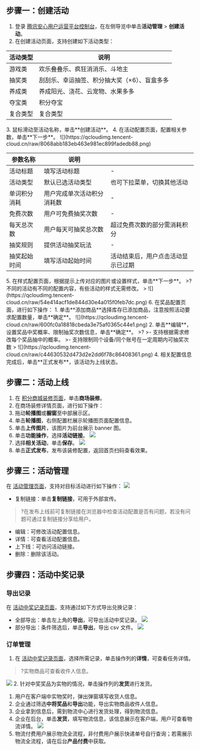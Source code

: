 ## 步骤一：创建活动
1. 登录 [腾讯安心用户运营平台控制台](https://console.cloud.tencent.com/smop/data/mallUser)，在左侧导览中单击**活动管理** > **创建活动**。
2. 在创建活动页面，支持创建如下活动类型：
<table>
<thead>
<tr>
<th>活动类型</th>
<th>说明</th>
</tr>
</thead>
<tbody><tr>
<td>游戏类</td>
<td>欢乐叠叠乐、疯狂消消乐、斗地主</td>
</tr>
<tr>
<td>抽奖类</td>
<td>刮刮乐、幸运抽签、积分抽大奖（×6）、盲盒多多</td>
</tr>
<tr>
<td>养成类</td>
<td>养成阳光、浇花、云宠物、水果多多</td>
</tr>
<tr>
<td>夺宝类</td>
<td>积分夺宝</td>
</tr>
<tr>
<td>复合类型</td>
<td>复合类型</td>
</tr>
</tbody></table>
3. 鼠标滑动至活动名称，单击**创建活动**。
4. 在活动配置页面，配置相关参数，单击**下一步**。
![](https://qcloudimg.tencent-cloud.cn/raw/8068abb183eb463e981ec899fadedb88.png)
<table>
<thead>
<tr>
<th>参数名称</th>
<th>说明</th>
<th></th>
</tr>
</thead>
<tbody><tr>
<td>活动标题</td>
<td>填写活动标题</td>
<td>-</td>
</tr>
<tr>
<td>活动类型</td>
<td>默认已选活动类型</td>
<td>也可下拉菜单，切换其他活动</td>
</tr>
<tr>
<td>单词积分消耗</td>
<td>用户完成单次活动积分消耗数</td>
<td>-</td>
</tr>
<tr>
<td>免费次数</td>
<td>用户可免费抽奖次数</td>
<td>-</td>
</tr>
<tr>
<td>每天总次数</td>
<td>用户每天可抽奖总次数</td>
<td>超过免费次数的部分需消耗积分</td>
</tr>
<tr>
<td>抽奖规则</td>
<td>提供活动抽奖玩法</td>
<td>-</td>
</tr>
<tr>
<td>抽奖起始时间</td>
<td>填写活动起始时间</td>
<td>活动结束后，用户点击活动显示已过期</td>
</tr>
</tbody></table>
5. 在样式配置页面，根据提示上传对应的图片或设置样式，单击**下一步**。
>?不同的活动有不同的配置内容，有些活动的样式无需修改。
>
![](https://qcloudimg.tencent-cloud.cn/raw/54e414acf1de844d30e4a015f0feb7dc.png)
6. 在奖品配置页面，进行如下操作：
   1. 单击**添加商品**选择库存已添加商品，注意按照活动要求配置数量，单击**确定**。
   ![](https://qcloudimg.tencent-cloud.cn/raw/600fc0a18818cbeda3e75af0365c44e1.png)
   2. 单击**编辑**，设置奖品中奖概率、限制抽奖次数信息，单击**确定**。
>?
>- 支持根据需求修改每个奖品抽中的概率。
>- 支持限制同个设备/同个账号在一定周期内可抽奖次数
>
![](https://qcloudimg.tencent-cloud.cn/raw/c44630532d473d2e2dd6f78c86408361.png)
4. 相关配置信息完成后，单击**正式发布**，该活动为上线状态。

## 步骤二：活动上线
1. 在 [积分商城装修页面](https://console.cloud.tencent.com/smop/mall/mall-front-page)，单击**商场装修**。
2. 在商场装修详情页面，进行如下操作：
  1. 拖动**轮播图**或**橱窗**至中部展示区。
  2. 单击**轮播图**，右侧配置栏展示轮播图页面配置信息。
  3. 单击**上传图片**，该图片为前台展示 banner 图。
  4. 单击**功能操作**，选择**活动链接**。
  ![](https://qcloudimg.tencent-cloud.cn/raw/d5be3c3d7b5ad02e608251fd542b0050.png)
 5. 选择**相关活动**，单击**保存**。
 ![](https://qcloudimg.tencent-cloud.cn/raw/11d9cd66489b7b458adda79f96c468d4.png)
3. 单击**正式发布**，发布该装修配置，返回首页扫码查看效果。

## 步骤三：活动管理
在 [活动管理页面](https://console.cloud.tencent.com/smop/mall/act_manager)，支持对目标活动进行如下操作：
![](https://qcloudimg.tencent-cloud.cn/raw/495ac2daf95d8f72a206993efb7bd86b.png)
- 复制链接：单击**复制链接**，可用于外部宣传。
>?在发布上线前可复制链接在浏览器中检查活动配置是否有问题，若没有问题可通过复制链接分享给用户。
>
- 编辑：可修改活动配置信息。
- 详情：可查看活动配置信息。
- 上下线：可访问活动链接。
- 删除：删除该活动。

## 步骤四：活动中奖记录
### 导出记录
在 [活动中奖记录页面](https://console.cloud.tencent.com/smop/mall/act_lottery_record)，支持通过如下方式导出兑换记录：
- 全部导出：单击左上角的**导出**，可导出活动中奖记录。
![](https://qcloudimg.tencent-cloud.cn/raw/b5b6dfc7c06e959d1baebcdf468e8972.png)
- 部分导出：条件筛选后，单击**导出**，导出 csv 文件。
![](https://qcloudimg.tencent-cloud.cn/raw/0ff5807c524a3f09d1e43c4adbafbec6.png)

### 订单管理
1. 在 [活动中奖记录页面](https://console.cloud.tencent.com/smop/mall/act_lottery_record)，选择所需记录，单击操作列的**详情**，可查看任务详情。
>?实物商品可查看收件人信息。
>
![](https://qcloudimg.tencent-cloud.cn/raw/8861168fe3fae7df22c3c4cd88ee1885.png)
2. 针对中奖奖品为实物的情况，单击操作列的**发货**进行发货。
 1. 用户在客户端中实物奖时，弹出弹窗填写收货人信息。
 2. 企业通过筛选**中将奖品**和**导出**功能，导出实物商品收件人信息。
 3. 企业拿到信息后，需到物流中心进行发货处理，得到物流信息。
 4. 企业在后台，单击**发货**，填写物流信息，该信息展示在客户端，用户可查看物流详情。
 ![](https://qcloudimg.tencent-cloud.cn/raw/6530bfd5090cdc116d2e4a6ccafd9044.png)
 5. 物流付费用户展示物流全流程，非付费用户展示快递单号自行查询；若需展示物流全流程，请在后台**产品付费**中获取。
 
